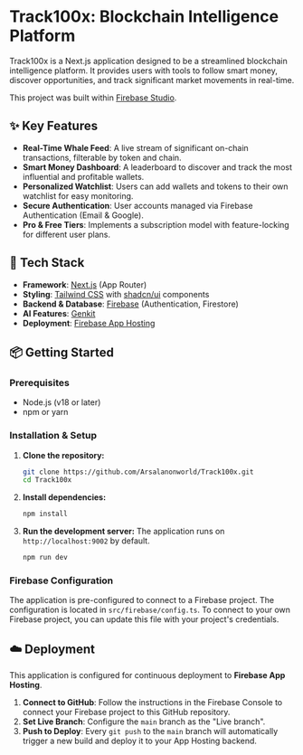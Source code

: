 # Track100x: Blockchain Intelligence Platform

Track100x is a Next.js application designed to be a streamlined blockchain intelligence platform. It provides users with tools to follow smart money, discover opportunities, and track significant market movements in real-time.

This project was built within [Firebase Studio](https://studio.firebase.google.com).

## ✨ Key Features

- **Real-Time Whale Feed**: A live stream of significant on-chain transactions, filterable by token and chain.
- **Smart Money Dashboard**: A leaderboard to discover and track the most influential and profitable wallets.
- **Personalized Watchlist**: Users can add wallets and tokens to their own watchlist for easy monitoring.
- **Secure Authentication**: User accounts managed via Firebase Authentication (Email & Google).
- **Pro & Free Tiers**: Implements a subscription model with feature-locking for different user plans.

## 🚀 Tech Stack

- **Framework**: [Next.js](https://nextjs.org/) (App Router)
- **Styling**: [Tailwind CSS](https://tailwindcss.com/) with [shadcn/ui](https://ui.shadcn.com/) components
- **Backend & Database**: [Firebase](https://firebase.google.com/) (Authentication, Firestore)
- **AI Features**: [Genkit](https://firebase.google.com/docs/genkit)
- **Deployment**: [Firebase App Hosting](https://firebase.google.com/docs/app-hosting)

## 📦 Getting Started

### Prerequisites

- Node.js (v18 or later)
- npm or yarn

### Installation & Setup

1.  **Clone the repository:**
    ```bash
    git clone https://github.com/Arsalanonworld/Track100x.git
    cd Track100x
    ```

2.  **Install dependencies:**
    ```bash
    npm install
    ```

3.  **Run the development server:**
    The application runs on `http://localhost:9002` by default.
    ```bash
    npm run dev
    ```

### Firebase Configuration

The application is pre-configured to connect to a Firebase project. The configuration is located in `src/firebase/config.ts`. To connect to your own Firebase project, you can update this file with your project's credentials.

## ☁️ Deployment

This application is configured for continuous deployment to **Firebase App Hosting**.

1.  **Connect to GitHub**: Follow the instructions in the Firebase Console to connect your Firebase project to this GitHub repository.
2.  **Set Live Branch**: Configure the `main` branch as the "Live branch".
3.  **Push to Deploy**: Every `git push` to the `main` branch will automatically trigger a new build and deploy it to your App Hosting backend.
